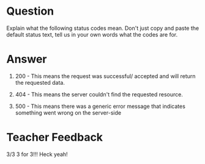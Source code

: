 # Question
Explain what the following status codes mean. Don't just copy and paste the default status text, tell us in your own words what the codes are for.

# Answer

1. 200 - This means the request was successful/ accepted and will return the requested data. 

2. 404 - This means the server couldn't find the requested resource.  

3. 500 -  This means there was a generic error message that indicates something went wrong on the server-side

# Teacher Feedback
3/3
3 for 3!!! Heck yeah!